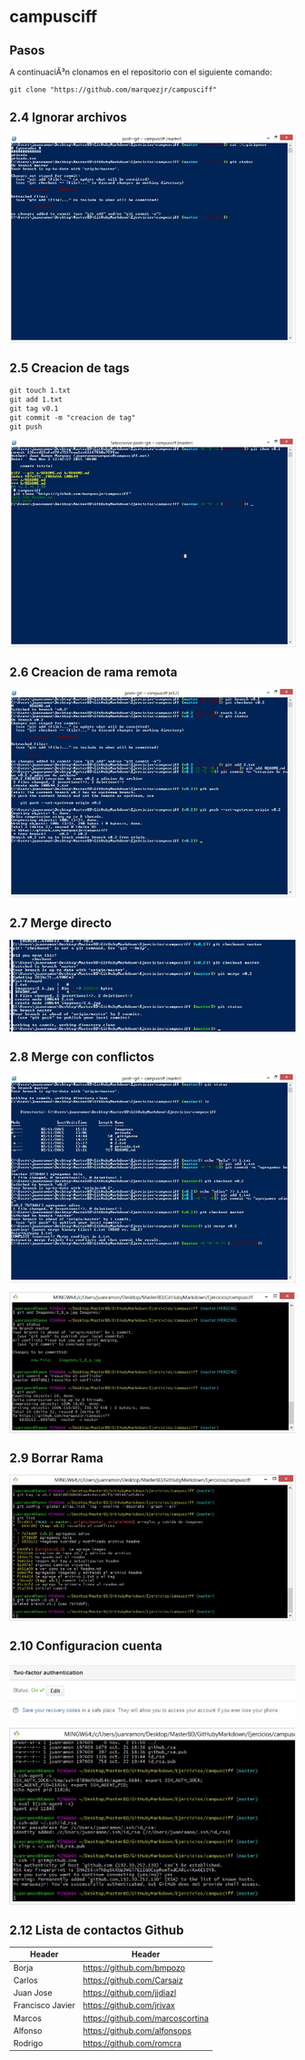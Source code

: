 # campusciff
## Pasos

A continuaciÃ³n clonamos en el repositorio con el siguiente comando:

~~~
git clone "https://github.com/marquezjr/campusciff" 
~~~

## 2.4 Ignorar archivos

![imagen2.4](https://github.com/marquezjr/campusciff/blob/master/Imagenes/2_4.jpg)

## 2.5 Creacion de tags

~~~
git touch 1.txt
git add 1.txt
git tag v0.1
git commit -m "creacion de tag"
git push
~~~
![imagen2.5](https://github.com/marquezjr/campusciff/blob/master/Imagenes/2_5.jpg)

## 2.6 Creacion de rama remota

![imagen2.6](https://github.com/marquezjr/campusciff/blob/master/Imagenes/2_6.jpg)

## 2.7 Merge directo

![imagen2.7](https://github.com/marquezjr/campusciff/blob/master/Imagenes/2_7.jpg)

## 2.8 Merge con conflictos

![imagen2.8a](https://github.com/marquezjr/campusciff/blob/master/Imagenes/2_8_a.jpg) 

![imagen2.8b](https://github.com/marquezjr/campusciff/blob/master/Imagenes/2_8_b.jpg)

## 2.9 Borrar Rama

![imagen2.9](https://github.com/marquezjr/campusciff/blob/master/Imagenes/2_9.jpg)

## 2.10 Configuracion cuenta

![imagen2.10](https://github.com/marquezjr/campusciff/blob/master/Imagenes/2_10.jpg)

![imagen2.10.1](https://github.com/marquezjr/campusciff/blob/master/Imagenes/2_10_1.jpg)


## 2.12 Lista de contactos Github

|Header|Header|
|------|------|
|Borja |https://github.com/bmpozo|
|Carlos|https://github.com/Carsaiz|
|Juan Jose|https://github.com/jjdiazl|
|Francisco Javier|https://github.com/jrivax|
|Marcos|https://github.com/marcoscortina|
|Alfonso|https://github.com/alfonsops|
|Rodrigo|https://github.com/romcra|

